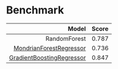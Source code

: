 # Benchmark

| Model | Score |
| -----:|:----- |
| RandomForest | 0.787 |
| [MondrianForestRegressor](https://github.com/AlexandreAbraham/acme_factory/tree/main/Regression/scikit-garden-MondrianTreeRegressor) | 0.736 |
| [GradientBoostingRegressor](https://scikit-learn.org/stable/auto_examples/ensemble/plot_gradient_boosting_quantile.html) |0.847 |
